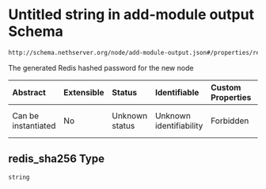 # Untitled string in add-module output Schema

```txt
http://schema.nethserver.org/node/add-module-output.json#/properties/redis_sha256
```

The generated Redis hashed password for the new node

| Abstract            | Extensible | Status         | Identifiable            | Custom Properties | Additional Properties | Access Restrictions | Defined In                                                                    |
| :------------------ | :--------- | :------------- | :---------------------- | :---------------- | :-------------------- | :------------------ | :---------------------------------------------------------------------------- |
| Can be instantiated | No         | Unknown status | Unknown identifiability | Forbidden         | Allowed               | none                | [add-module-output.json*](node/add-module-output.json "open original schema") |

## redis_sha256 Type

`string`
